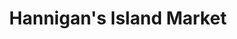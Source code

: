 ---
title: "Hannigan's Island Market"
url: /peaks-island/hannigans-island-market/
shop: convenience
---